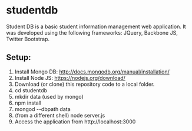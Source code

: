# studentdb
Student DB is a basic student information management web application. It was developed using the following frameworks:
JQuery, Backbone JS, Twitter Bootstrap.

Setup:
--------------------------------------------------
1.  Install Mongo DB: http://docs.mongodb.org/manual/installation/
2.  Install Node JS: https://nodejs.org/download/
3.  Download (or clone) this repository code to a local folder.
4.  cd studentdb
5.  mkdir data (used by mongo)
6.  npm install
7.  mongod --dbpath data
8.  (from a different shell) node server.js
9. Access the application from http://localhost:3000

